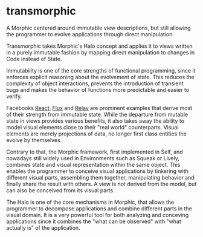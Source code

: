 # transmorphic
A Morphic centered around immutable view descriptions, but still allowing
the programmer to evolve applications through direct manipulation.

Transmorphic takes Morphic's Halo concept and applies
it to views written in a purely immutable fashion by mapping
direct manipulation to changes in Code instead of State.

Immutability is one of the core strengths of functional programming,
since it enforces explicit reasoning about the evolvement of state.
This reduces the complexity of object interactions, prevents the introduction
of transient bugs and makes the behavior of functions more predictable and
easier to verify.

Facebooks [React](https://github.com/facebook/react), [Flux](https://github.com/facebook/flux) and [Relay](https://github.com/facebook/relay) are prominent examples that derive most of their strength from
immutable state.
While the departure from mutable state in views provides various benefits, it also takes
away the ability to model visual elements close to their "real world" counterparts.
Visual elements are merely projections of data, no longer first class entities the evolve
by themselves.

Contrary to that, the Morphic framework, first implemented in Self, and nowadays still widely used in Environments
such as Squeak or Lively, combines state and visual representation within the same object.
This enables the programmer to conceive visual applications by tinkering with different visual
parts, assembling them together, manipulating behavior and finally share the result with others.
A view is not derived from the model, but can also be conceived from its visual parts. 

The Halo is one of the core mechanisms in Morphic, that allows the programmer to decompose
applications and combine different parts in the visual domain. It is a very
powerful tool for both analyzing and conceving applications since it combines the
"what can be observed" with "what actually is" of the application.

